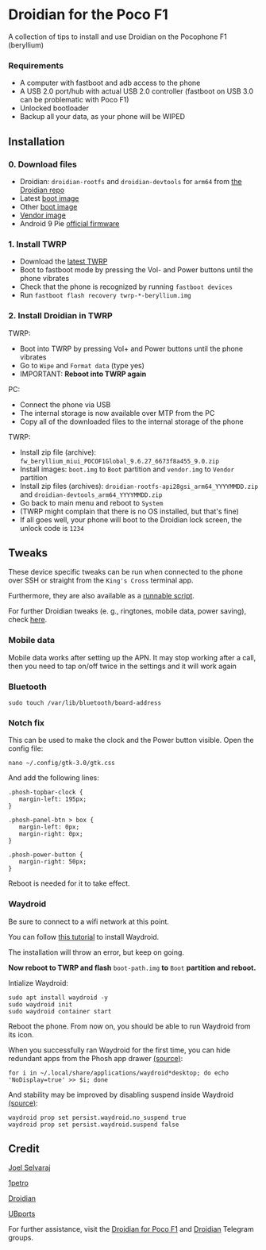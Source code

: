 # Droidian for the Poco F1
A collection of tips to install and use Droidian on the Pocophone F1 (beryllium)

### Requirements
- A computer with fastboot and adb access to the phone
- A USB 2.0 port/hub with actual USB 2.0 controller (fastboot on USB 3.0 can be problematic with Poco F1)
- Unlocked bootloader
- Backup all your data, as your phone will be WIPED

## Installation
### 0. Download files
- Droidian: `droidian-rootfs` and `droidian-devtools` for `arm64` from [the Droidian repo](https://github.com/droidian-images/rootfs-api28gsi-all/releases/tag/droidian%2Fbullseye%2F23)
- Latest [boot image](https://github.com/Unofficial-droidian-for-pocof1/linux_android_xiaomi_beryllium/releases)
- Other [boot image](https://github.com/thomashastings/droidian-beryllium-guide/releases/download/Boot/droidian-boot-beryllium.zip)
- [Vendor image](https://github.com/ubports-beryllium/artifacts/releases/download/v3/vendor.img)
- Android 9 Pie [official firmware](https://xiaomifirmwareupdater.com/download/?file=fw_beryllium_miui_POCOF1Global_9.6.27_6673f8a455_9.0.zip)

### 1. Install TWRP 
- Download the [latest TWRP](https://dl.twrp.me/beryllium/)
- Boot to fastboot mode by pressing the Vol- and Power buttons until the phone vibrates
- Check that the phone is recognized by running `fastboot devices`
- Run `fastboot flash recovery twrp-*-beryllium.img`

### 2. Install Droidian in TWRP
TWRP:
- Boot into TWRP by pressing Vol+ and Power buttons until the phone vibrates
- Go to `Wipe` and `Format data` (type yes)
- IMPORTANT: **Reboot into TWRP again**

PC:
- Connect the phone via USB
- The internal storage is now available over MTP from the PC
- Copy all of the downloaded files to the internal storage of the phone

TWRP:
- Install zip file (archive): `fw_beryllium_miui_POCOF1Global_9.6.27_6673f8a455_9.0.zip`
- Install images: `boot.img` to `Boot` partition and `vendor.img` to `Vendor` partition
- Install zip files (archives): `droidian-rootfs-api28gsi_arm64_YYYYMMDD.zip` and `droidian-devtools_arm64_YYYYMMDD.zip`
- Go back to main menu and reboot to `System`
- (TWRP might complain that there is no OS installed, but that's fine)
- If all goes well, your phone will boot to the Droidian lock screen, the unlock code is `1234`

## Tweaks
These device specific tweaks can be run when connected to the phone over SSH or straight from the `King's Cross` terminal app.

Furthermore, they are also available as a [runnable script](https://github.com/thomashastings/droidian-beryllium-guide/blob/main/beryllium-tweaks.sh).

For further Droidian tweaks (e. g., ringtones, mobile data, power saving), check [here](https://pad.mrcyjanek.net/p/r.901550d73e46cfeced7e4f12e969d120).

### Mobile data
Mobile data works after setting up the APN. It may stop working after a call, then you need to tap on/off twice in the settings and it will work again

### Bluetooth
`sudo touch /var/lib/bluetooth/board-address`

### Notch fix
This can be used to make the clock and the Power button visible. Open the config file:

 `nano ~/.config/gtk-3.0/gtk.css`
 
 And add the following lines:
```
.phosh-topbar-clock {
   margin-left: 195px;
}

.phosh-panel-btn > box {
   margin-left: 0px;
   margin-right: 0px;
}

.phosh-power-button {
   margin-right: 50px;
}
```

Reboot is needed for it to take effect.


### Waydroid
Be sure to connect to a wifi network at this point.

You can follow [this tutorial](https://docs.waydro.id/usage/install-on-desktops) to install Waydroid.

The installation will throw an error, but keep on going.

**Now reboot to TWRP and flash** `boot-path.img` **to** ``Boot`` **partition and reboot.**

Intialize Waydroid:
```
sudo apt install waydroid -y
sudo waydroid init
sudo waydroid container start
```

Reboot the phone. From now on, you should be able to run Waydroid from its icon.

When you successfully ran Waydroid for the first time, you can hide redundant apps from the Phosh app drawer [(source)](https://wiki.mobian-project.org/doku.php?id=waydroid&s[]=waydroid):

`for i in ~/.local/share/applications/waydroid*desktop; do echo 'NoDisplay=true' >> $i; done`

And stability may be improved by disabling suspend inside Waydroid [(source)](https://wiki.mobian-project.org/doku.php?id=waydroid&s[]=waydroid):
```
waydroid prop set persist.waydroid.no_suspend true
waydroid prop set persist.waydroid.suspend false
```


## Credit
[Joel Selvaraj](https://github.com/joelselvaraj)

[1petro](https://github.com/1petro)

[Droidian](http://droidian.org/)

[UBports](https://ubuntu-touch.io/)


For further assistance, visit the [Droidian for Poco F1](https://t.me/pocof1droidian) and [Droidian](https://t.me/droidianlinux) Telegram groups.

